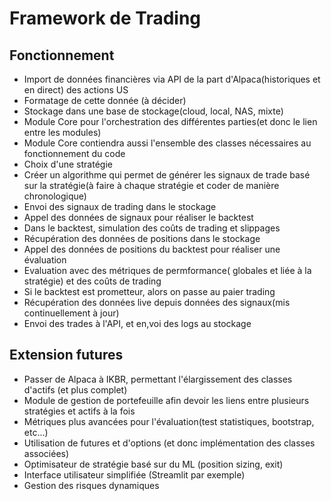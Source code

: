 # Framework de Trading

## Fonctionnement

- Import de données financières via API de la part d'Alpaca(historiques et en direct) des actions US
- Formatage de cette donnée (à décider)
- Stockage dans une base de stockage(cloud, local, NAS, mixte)
- Module Core pour l'orchestration des différentes parties(et donc le lien entre les modules)
- Module Core contiendra aussi l'ensemble des classes nécessaires au fonctionnement du code
- Choix d'une stratégie
- Créer un algorithme qui permet de générer les signaux de trade basé sur la stratégie(à faire à chaque stratégie et coder de manière chronologique)
- Envoi des signaux de trading dans le stockage
- Appel des données de signaux pour réaliser le backtest
- Dans le backtest, simulation des coûts de trading et slippages
- Récupération des données de positions dans le stockage
- Appel des données de positions du backtest pour réaliser une évaluation
- Evaluation avec des métriques de permformance( globales et liée à la stratégie) et des coûts de trading
- Si le backtest est prometteur, alors on passe au paier trading
- Récupération des données live depuis données des signaux(mis continuellement à jour)
- Envoi des trades à l'API, et en,voi des logs au stockage

## Extension futures

- Passer de Alpaca à IKBR, permettant l'élargissement des classes d'actifs (et plus complet)
- Module de gestion de portefeuille afin devoir les liens entre plusieurs stratégies et actifs à la fois
- Métriques plus avancées pour l'évaluation(test statistiques, bootstrap, etc...)
- Utilisation de futures et d'options (et donc implémentation des classes associées)
- Optimisateur de stratégie basé sur du ML (position sizing, exit)
- Interface utilisateur simplifiée (Streamlit par exemple)
- Gestion des risques dynamiques